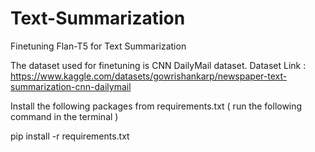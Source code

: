 # Text-Summarization
Finetuning Flan-T5 for Text Summarization

The dataset used for finetuning is CNN DailyMail dataset. Dataset Link : https://www.kaggle.com/datasets/gowrishankarp/newspaper-text-summarization-cnn-dailymail

Install the following packages from requirements.txt ( run the following command in the terminal )

pip install -r requirements.txt

